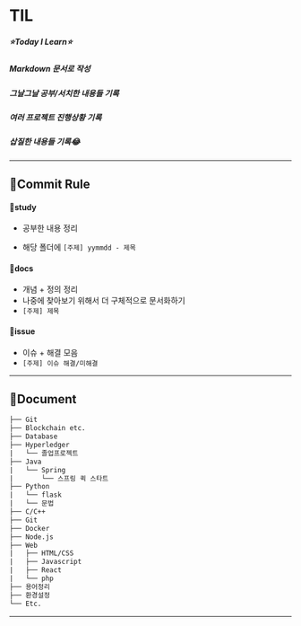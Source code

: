 # TIL 
##### ⭐Today I Learn⭐   
##### Markdown 문서로 작성  
##### 그날그날 공부/서치한 내용들 기록
##### 여러 프로젝트 진행상황 기록
##### 삽질한 내용들 기록😂
  
  
---


## 🍑Commit Rule

#### 📌study

- 공부한 내용 정리

- 해당 폴더에 `[주제] yymmdd - 제목`  
  
  

#### 📌docs

- 개념 + 정의 정리
- 나중에 찾아보기 위해서 더 구체적으로 문서화하기
- `[주제] 제목`  



#### 📌issue 

- 이슈 + 해결 모음
- `[주제] 이슈 해결/미해결`  
  
---

## 🍓Document


```default
├── Git
├── Blockchain etc.
├── Database
├── Hyperledger
|   └── 졸업프로젝트
├── Java
|   └── Spring
|       └── 스프링 퀵 스타트
├── Python
|   └── flask
|   └── 문법
├── C/C++
├── Git
├── Docker
├── Node.js
├── Web
|   ├── HTML/CSS
|   ├── Javascript
|   ├── React
|   └── php
├── 용어정리
├── 환경설정
└── Etc.
```
  
  
---
